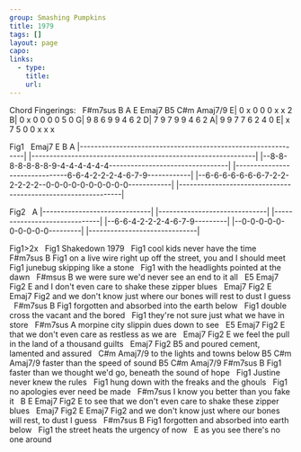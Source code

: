 ```yaml
---
group: Smashing Pumpkins
title: 1979
tags: []
layout: page
capo: 
links: 
  - type: 
    title: 
    url: 
---
```



Chord Fingerings:
&nbsp;    F#m7sus  B    A E    Emaj7  B5  C#m  Amaj7/9
E|   0        x    0    0     0     x   x    2
B|   0        x    0    0     0     0   5    0
G|   9        8    6    9     9     4   6    2
D|   7        9    7    9     9     4   6    2
A|   9        9    7    7     6     2   4    0
E|   x        7    5    0     0     x   x    x

Fig1
&nbsp; Emaj7          E B            A
|--------------------------------------------------------------|
|--------------------------------------------------------------|
|--8-8-8-8-8-8-8-9-4-4-4-4-4-4---------------------------------|
|-------------------------------6-6-4-2-2-2-4-6-7-9------------|
|--6-6-6-6-6-6-6-7-2-2-2-2-2-2--0-0-0-0-0-0-0-0-0-0------------|
|--------------------------------------------------------------|

Fig2
&nbsp;  A
|------------------------------|
|------------------------------|
|------------------------------|
|--6-6-4-2-2-2-4-6-7-9---------|
|--0-0-0-0-0-0-0-0-0-0---------|
|------------------------------|

Fig1>2x
&nbsp;          Fig1
Shakedown 1979
&nbsp;                        Fig1
cool kids never have the time
&nbsp;                                   F#m7sus      B        Fig1
on a live wire right up off the street, you and I should meet
&nbsp;                        Fig1
junebug skipping like a stone
&nbsp;                                   Fig1
with the headlights pointed at the dawn
&nbsp;                              F#msus    B
we were sure we'd never see an end to it all
&nbsp;   E5      Emaj7    Fig2                             E
and I don't even     care to shake these zipper blues
&nbsp;  Emaj7     Fig2                           E       Emaj7    Fig2
and we don't know just where our bones will rest to dust I   guess
&nbsp;                    F#m7sus    B          Fig1
forgotten and absorbed into the earth below
&nbsp;                               Fig1
double cross the vacant and the bored
&nbsp;                                     Fig1
they're not sure just what we have in store
&nbsp;                    F#m7sus      A
morpine city slippin dues down to see
&nbsp;    E5       Emaj7   Fig2                     E
that we don't even     care as restless as we are
&nbsp;   Emaj7    Fig2                              E
we feel the pull in the land of a thousand guilts
&nbsp;   Emaj7   Fig2                    B5
and poured  cement, lamented and assured
&nbsp;                       C#m   Amaj7/9
to the lights and towns below
B5              C#m      Amaj7/9
faster than the speed of sound
B5            C#m          Amaj7/9 F#m7sus  B        Fig1
faster than we thought we'd go, beneath the sound of hope
&nbsp;                       Fig1
Justine never knew the rules
&nbsp;                                   Fig1
hung down with the freaks and the ghouls
&nbsp;                          Fig1
no apologies ever need be made
&nbsp;                          F#m7sus
I know you better than you fake it
&nbsp;   B       E        Emaj7  Fig2                        E
to see that we don't even    care to shake these zipper blues
&nbsp;  Emaj7     Fig2                           E        Emaj7    Fig2
and we don't know just where our bones will rest, to dust I   guess
&nbsp;                 F#m7sus   B      Fig1
forgotten and absorbed into earth below
&nbsp;                               Fig1
the street heats the urgency of now
&nbsp;                         E
as you see there's no one around

